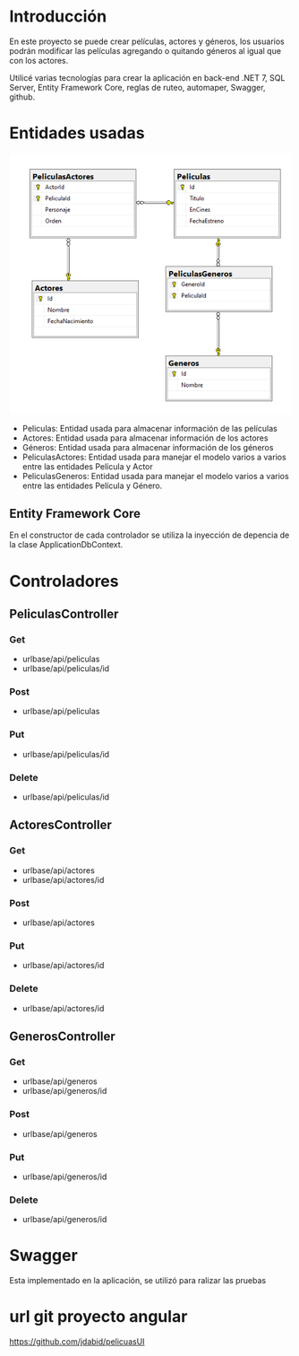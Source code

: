 # Introducción 

En este proyecto se puede crear películas, actores y géneros, los usuarios podrán modificar las películas agregando o quitando géneros al igual que con los actores.

Utilicé varias tecnologías para crear la aplicación en back-end
.NET 7, SQL Server, Entity Framework Core, reglas de ruteo, automaper, Swagger, github.

# Entidades usadas

![image](readme-resources/diagrama_database.png)

- Peliculas: Entidad usada para almacenar información de las películas
- Actores:  Entidad usada para almacenar información de los actores
- Géneros:  Entidad usada para almacenar información de los géneros
- PeliculasActores: Entidad usada para manejar el modelo varios a varios entre las entidades Película y Actor
- PeliculasGeneros: Entidad usada para manejar el modelo varios a varios entre las entidades Película y Género.

## Entity Framework Core
En el constructor de cada controlador se utiliza la inyección de depencia de la clase ApplicationDbContext.

# Controladores

## PeliculasController
### Get
- urlbase/api/peliculas
- urlbase/api/peliculas/id
### Post
- urlbase/api/peliculas
### Put
- urlbase/api/peliculas/id
### Delete
- urlbase/api/peliculas/id

## ActoresController
### Get
- urlbase/api/actores
- urlbase/api/actores/id
### Post
- urlbase/api/actores
### Put
- urlbase/api/actores/id
### Delete
- urlbase/api/actores/id

## GenerosController
### Get
- urlbase/api/generos
- urlbase/api/generos/id
### Post
- urlbase/api/generos
### Put
- urlbase/api/generos/id
### Delete
- urlbase/api/generos/id

# Swagger
Esta implementado en la aplicación, se utilizó para ralizar las pruebas

# url git proyecto angular
https://github.com/jdabid/pelicuasUI



